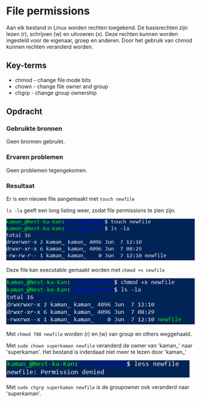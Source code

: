 # File permissions
Aan elk bestand in Linux worden rechten toegekend. De basisrechten zijn lezen (r), schrijven (w) en uitvoeren (x). Deze rechten kunnen worden ingesteld voor de eigenaar, groep en anderen. Door het gebruik van chmod kunnen rechten veranderd worden.

## Key-terms
- chmod - change file mode bits
- chown - change file owner and group
- chgrp - change group ownership


## Opdracht
### Gebruikte bronnen
Geen bronnen gebruikt.

### Ervaren problemen
Geen problemen tegengekomen.

### Resultaat

Er is een nieuwe file aangemaakt met `touch newfile` 

`ls -la` geeft een long listing weer, zodat file permissions te zien zijn.

![Image](https://github.com/techgrounds/techgrounds-kaman/blob/main/00_includes/LNX-05_screen01.PNG)

Deze file kan executable gemaakt worden met `chmod +x newfile`

![Image](https://github.com/techgrounds/techgrounds-kaman/blob/main/00_includes/LNX-05_screen02.PNG)

Met `chmod 700 newfile` worden (r) en (w)  van group en others weggehaald.

Met `sudo chown superkaman newfile` veranderd de owner van 'kaman_' naar 'superkaman'. Het bestand is inderdaad niet meer te lezen door 'kaman_'

![Image](https://github.com/techgrounds/techgrounds-kaman/blob/main/00_includes/LNX-05_screen03.PNG)

Met `sudo chgrp superkaman newfile` is de groupowner ook veranderd naar 'superkaman'.